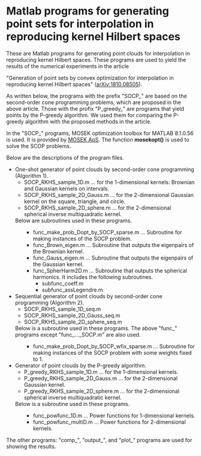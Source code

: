 <H1> Matlab programs for generating point sets for interpolation in reproducing kernel Hilbert spaces </H1>

These are Matlab programs for generating point clouds for interpolation in reproducing kernel Hilbert spaces. These programs are used to yield the results of the numerical experiments in the article

"Generation of point sets by convex optimization for interpolation in reproducing kernel Hilbert spaces" (<a href="https://arxiv.org/abs/1810.08505">arXiv:1810.08505</a>).

As written below, the programs with the prefix "SOCP_" are based on the second-order cone programming problems, which are proposed in the above article. Those with the profix "P_greedy_" are programs that yield points by the P-greedy algorithm. We used them for comparing the P-greedy algorithm with the proposed methods in the article. 

In the "SOCP_" programs, MOSEK optimization toolbox for MATLAB 8.1.0.56 is used. It is provided by <a href="https://www.mosek.com/">MOSEK ApS</a>. The function <b>mosekopt()</b> is used to solve the SCOP problems. 

Below are the descriptions of the program files.

<ul>
  <li> One-shot generator of point clouds by second-order cone programming (Algorithm 1).
    <ul>
      <li> SOCP_RKHS_sample_1D.m &hellip; for the 1-dimensional kernels: Brownian and Gaussian kernels on intervals. </li>
      <li> SOCP_RKHS_sample_2D_Gauss.m &hellip; for the 2-dimensional Gaussian kernel on the square, triangle, and circle. </li>
      <li> SOCP_RKHS_sample_2D_sphere.m &hellip; for the 2-dimensional spherical inverse multiquadratic kernel. </li>
    </ul>
    Below are subroutines used in these programs.
    <ul>
      <ul>
        <li> func_make_prob_Dopt_by_SOCP_sparse.m &hellip; Subroutine for making instances of the SOCP problem.</li>
        <li> func_Brown_eigen.m &hellip; Subroutine that outputs the eigenpairs of the Brownian kernel. </li>
        <li> func_Gauss_eigen.m &hellip; Subroutine that outputs the eigenpairs of the Gaussian kernel. </li>
        <li> func_SpherHarm2D.m &hellip; Subroutine that outputs the spherical harmonics. It includes the following subroutines.
        <ul>
          <li> subfunc_coeff.m </li>
          <li> subfunc_assLegendre.m </li>
        </ul>
        </li>
      </ul>
    </ul>
  </li>
  
  <li> Sequential generator of point clouds by second-order cone programming (Algorithm 2).
    <ul>
      <li> SOCP_RKHS_sample_1D_seq.m </li>
      <li> SOCP_RKHS_sample_2D_Gauss_seq.m </li>
      <li> SOCP_RKHS_sample_2D_sphere_seq.m </li>
    </ul>
    Below is a subroutine used in these programs. The above "func_" programs except "func_..._SOCP.m" are also used. 
    <ul>
      <ul>
        <li> func_make_prob_Dopt_by_SOCP_wfix_sparse.m &hellip; Subroutine for making instances of the SOCP problem with some weights fixed to 1.</li>
      </ul>
    </ul>
  </li>
  
  <li> Generator of point clouds by the P-greedy algorithm.
    <ul>
      <li> P_greedy_RKHS_sample_1D.m &hellip; for the 1-dimensional kernels. </li>
      <li> P_greedy_RKHS_sample_2D_Gauss.m &hellip; for the 2-dimensional Gaussian kernel. </li>
      <li> P_greedy_RKHS_sample_2D_sphere.m &hellip; for the 2-dimensional spherical inverse multiquadratic kernel. </li>
    </ul>
    Below is a subroutine used in these programs.
    <ul>
      <ul>
        <li> func_powfunc_1D.m &hellip; Power functions for 1-dimensional kernels. </li>
        <li> func_powfunc_multiD.m &hellip; Power functions for 2-dimensional kernels. </li>
      </ul>
    </ul>
  </li>

</ul>

The other programs: "comp_", "output_", and "plot_" programs are used for showing the results. 
